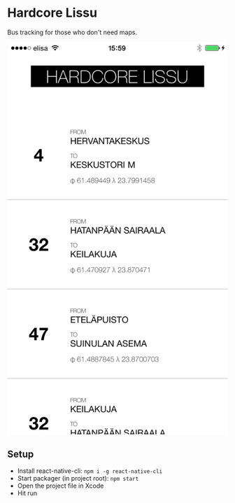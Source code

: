 # Hardcore Lissu

Bus tracking for those who don't need maps.

![iPhone 6 screenshot](screenshot.png)

## Setup
- Install react-native-cli: `npm i -g react-native-cli`
- Start packager (in project root): `npm start`
- Open the project file in Xcode
- Hit run
